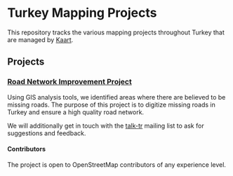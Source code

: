 # Turkey Mapping Projects
This repository tracks the various mapping projects throughout Turkey that are managed by [Kaart](https://github.com/KaartGroup/Turkey/blob/master/KAART.md "Kaart").

## Projects

### [Road Network Improvement Project](https://github.com/KaartGroup/Turkey/projects/1 "Project 1")
Using GIS analysis tools, we identified areas where there are believed to be missing roads. The purpose of this project is to digitize missing roads in Turkey and ensure a high quality road network.

We will additionally get in touch with the [talk-tr](https://lists.openstreetmap.org/listinfo/talk-tr) mailing list to ask for suggestions and feedback.

#### Contributors
The project is open to OpenStreetMap contributors of any experience level.
